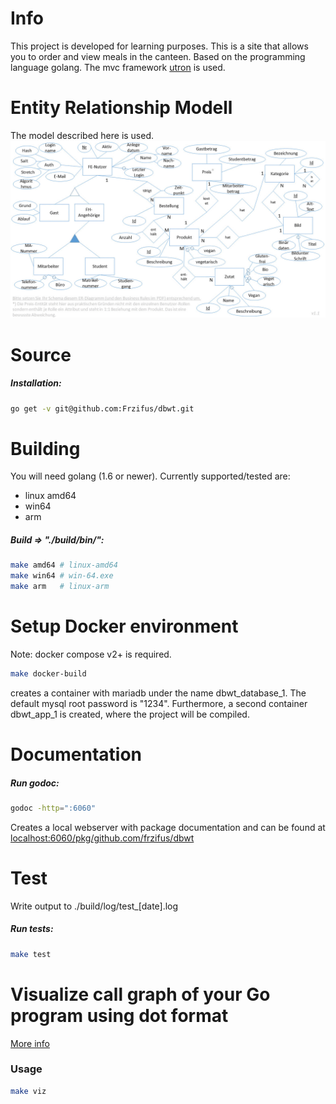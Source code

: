 # Info
This project is developed for learning purposes. This is a site that allows you to order and view meals in the canteen. Based on the programming language golang. The mvc framework [utron](https://github.com/gernest/utron) is used.

# Entity Relationship Modell
The model described here is used.
![ER Modell](./doc/erdiagramm.jpg "Entity-Relationship-Modell")

# Source

##### Installation:
```sh
go get -v git@github.com:Frzifus/dbwt.git
```

# Building

You will need golang (1.6 or newer).
Currently supported/tested are:
 - linux amd64
 - win64
 - arm

##### Build => "./build/bin/":
```sh
make amd64 # linux-amd64
make win64 # win-64.exe
make arm   # linux-arm
```

# Setup Docker environment
Note: docker compose v2+ is required.
```sh
make docker-build
```
creates a container with mariadb under the name dbwt_database_1. The default mysql root password is "1234". Furthermore, a second container dbwt_app_1 is created, where the project will be compiled.

# Documentation
##### Run godoc:
```sh
godoc -http=":6060"
```
Creates a local webserver with package documentation and can be found at [localhost:6060/pkg/github.com/frzifus/dbwt](http://localhost:6060/pkg/github.com/frzifus/dbwt/)

# Test

Write output to ./build/log/test_[date].log
##### Run tests:
```sh
make test
```

# Visualize call graph of your Go program using dot format
[More info](https://github.com/TrueFurby/go-callvis)
### Usage

```sh
make viz
```
